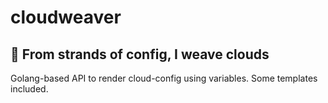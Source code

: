 # cloudweaver
## 🧵 From strands of config, I weave clouds
Golang-based API to render cloud-config using variables. Some templates included.

